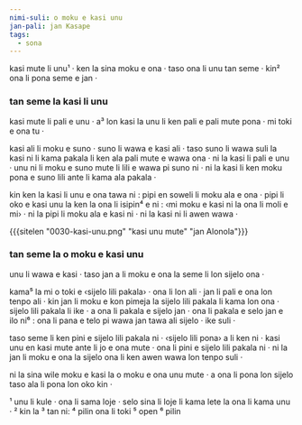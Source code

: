 ```yaml
---
nimi-suli: o moku e kasi unu
jan-pali: jan Kasape
tags:
  - sona
---
```


kasi mute li unu¹ · ken la sina moku e ona · taso ona li unu tan seme · kin² ona li pona seme e jan ·

### tan seme la kasi li unu
kasi mute li pali e unu · a³ lon kasi la unu li ken pali e pali mute pona · mi toki e ona tu ·

kasi ali li moku e suno · suno li wawa e kasi ali · taso suno li wawa suli la kasi ni li kama pakala li ken ala pali mute e wawa ona · ni la kasi li pali e unu · unu ni li moku e suno mute li lili e wawa pi suno ni · ni la kasi li ken moku pona e suno lili ante li kama ala pakala ·

kin ken la kasi li unu e ona tawa ni : pipi en soweli li moku ala e ona · pipi li oko e kasi unu la ken la ona li isipin⁴ e ni : ‹mi moku e kasi ni la ona li moli e mi› · ni la pipi li moku ala e kasi ni · ni la kasi ni li awen wawa ·

{{{sitelen "0030-kasi-unu.png" "kasi unu mute" "jan Alonola"}}}

### tan seme la o moku e kasi unu
unu li wawa e kasi · taso jan a li moku e ona la seme li lon sijelo ona ·

kama⁵ la mi o toki e ‹sijelo lili pakala› · ona li lon ali · jan li pali e ona lon tenpo ali · kin jan li moku e kon pimeja la sijelo lili pakala li kama lon ona · sijelo lili pakala li ike · a ona li pakala e sijelo jan · ona li pakala e selo jan e ilo ni⁶ : ona li pana e telo pi wawa jan tawa ali sijelo · ike suli ·

taso seme li ken pini e sijelo lili pakala ni · ‹sijelo lili pona› a li ken ni · kasi unu en kasi mute ante li jo e ona mute · ona li pini e sijelo lili pakala ni · ni la jan li moku e ona la sijelo ona li ken awen wawa lon tenpo suli ·

ni la sina wile moku e kasi la o moku e ona unu mute · a ona li pona lon sijelo taso ala li pona lon oko kin ·

¹ unu li kule · ona li sama loje · selo sina li loje li kama lete la ona li kama unu ·
² kin la
³ tan ni:
⁴ pilin ona li toki
⁵ open
⁶ pilin